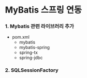 # MyBatis 스프링 연동

### 1. Mybatis 관련 라이브러리 추가

- pom.xml
  - mybatis
  - mybatis-spring
  - spring-tx
  - spring-jdbc



### 2. SQLSessionFactory

